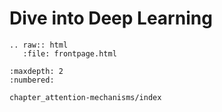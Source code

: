 Dive into Deep Learning
========================

```eval_rst
.. raw:: html
   :file: frontpage.html
```


```toc
:maxdepth: 2
:numbered:

chapter_attention-mechanisms/index

```

